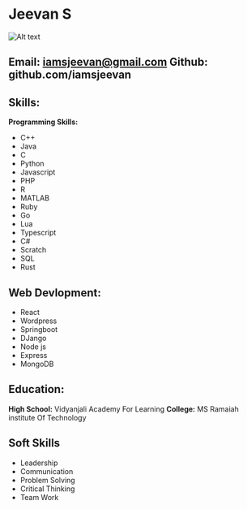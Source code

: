 # Jeevan S
![Alt text](https://media.gettyimages.com/id/1272815911/photo/young-indian-female-university-student-stock-photo.jpg?s=612x612&w=gi&k=20&c=Yn_iciCnkKRtBXKSo0CJhAdWP-L6VOwq38v3nbmC9FM=)

**Email:** iamsjeevan@gmail.com **Github:** github.com/iamsjeevan
---
## Skills:
**Programming Skills:**
  - C++
  - Java
  - C
  - Python
  - Javascript
  - PHP
  - R
  - MATLAB
  - Ruby
  - Go
  - Lua
  - Typescript
  - C#
  - Scratch
  - SQL
  - Rust
  ## **Web Devlopment:**
  - React
  - Wordpress
  - Springboot
  - DJango
  - Node js
  - Express
  - MongoDB
## Education:
**High School:** Vidyanjali Academy For Learning
**College:** MS Ramaiah institute Of Technology
##  Soft Skills
- Leadership
- Communication
- Problem Solving
- Critical Thinking
- Team Work

